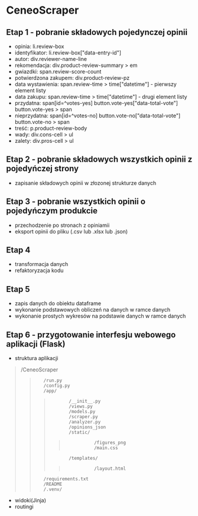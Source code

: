 # CeneoScraper
## Etap 1 - pobranie składowych pojedynczej opinii
- opinia: li.review-box
- identyfikator: li.review-box["data-entry-id"]
- autor: div.reviewer-name-line
- rekomendacja: div.product-review-summary > em
- gwiazdki: span.review-score-count
- potwierdzona zakupem: div.product-review-pz
- data wystawienia: span.review-time > time["datetime"] - pierwszy element listy
- data zakupu: span.review-time > time["datetime"] - drugi element listy
- przydatna: span[id=^votes-yes]
             button.vote-yes["data-total-vote"]
             button.vote-yes > span
- nieprzydatna: span[id=^votes-no]
                button.vote-no["data-total-vote"]
                button.vote-no > span
- treść: p.product-review-body
- wady: div.cons-cell > ul
- zalety: div.pros-cell > ul

## Etap 2 - pobranie składowych wszystkich opinii z pojedyńczej strony
- zapisanie składowych opinii w złozonej strukturze danych
## Etap 3 - pobranie wszystkich opinii o pojedyńczym produkcie
- przechodzenie po stronach z opiniamii
- eksport opinii do pliku (.csv lub .xlsx lub .json)

## Etap 4 
- transformacja danych
- refaktoryzacja kodu

## Etap 5 
- zapis danych do obiektu dataframe
- wykonanie podstawowych obliczeń na danych w ramce danych
- wykonanie prostych wykresów na podstawie danych w ramce danych

## Etap 6 - przygotowanie interfesju webowego aplikacji (Flask)
- struktura aplikacji
>    /CeneoScraper  
>>        /run.py  
>>        /config.py  
>>        /app/
>>>            /__init__.py
>>>            /views.py  
>>>            /models.py 
>>>            /scraper.py
>>>            /analyzer.py
>>>            /opinions_json 
>>>            /static/ 
>>>>                /figures_png
>>>>                /main.css
>>>            /templates/  
>>>>                /layout.html  
>>        /requirements.txt
>>        /README
>>        /.venv/
- widoki(Jinja)
- routingi